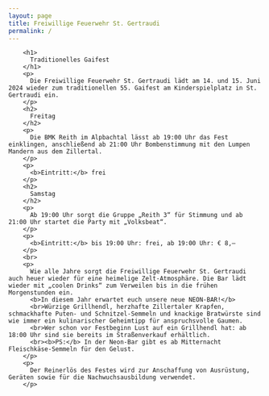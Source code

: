 ```yaml
---
layout: page
title: Freiwillige Feuerwehr St. Gertraudi
permalink: /
---
```

        <h1>
          Traditionelles Gaifest
        </h1>
        <p>
          Die Freiwillige Feuerwehr St. Gertraudi lädt am 14. und 15. Juni 2024 wieder zum traditionellen 55. Gaifest am Kinderspielplatz in St. Gertraudi ein.
        </p>
        <h2>
          Freitag
        </h2>
        <p>
          Die BMK Reith im Alpbachtal lässt ab 19:00 Uhr das Fest einklingen, anschließend ab 21:00 Uhr Bombenstimmung mit den Lumpen Mandern aus dem Zillertal.
        </p>
        <p>
          <b>Eintritt:</b> frei
        </p>
        <h2>
          Samstag
        </h2>
        <p>
          Ab 19:00 Uhr sorgt die Gruppe „Reith 3“ für Stimmung und ab 21:00 Uhr startet die Party mit „Volksbeat“.
        </p>
        <p>
          <b>Eintritt:</b> bis 19:00 Uhr: frei, ab 19:00 Uhr: € 8,–
        </p>
        <br>
        <p>
          Wie alle Jahre sorgt die Freiwillige Feuerwehr St. Gertraudi auch heuer wieder für eine heimelige Zelt-Atmosphäre. Die Bar lädt wieder mit „coolen Drinks“ zum Verweilen bis in die frühen Morgenstunden ein.
          <b>In diesem Jahr erwartet euch unsere neue NEON-BAR!</b>
          <br>Würzige Grillhendl, herzhafte Zillertaler Krapfen, schmackhafte Puten- und Schnitzel-Semmeln und knackige Bratwürste sind wie immer ein kulinarischer Geheimtipp für anspruchsvolle Gaumen.
          <br>Wer schon vor Festbeginn Lust auf ein Grillhendl hat: ab 18:00 Uhr sind sie bereits im Straßenverkauf erhältlich.
          <br><b>PS:</b> In der Neon-Bar gibt es ab Mitternacht Fleischkäse-Semmeln für den Gelust.
        </p>
        <p>
          Der Reinerlös des Festes wird zur Anschaffung von Ausrüstung, Geräten sowie für die Nachwuchsausbildung verwendet.
        </p>
        
